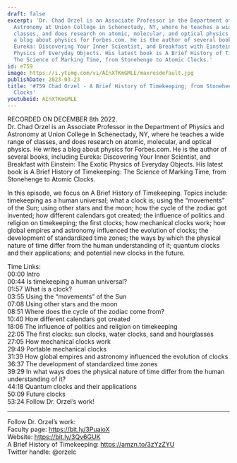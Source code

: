 ```yaml
---
draft: false
excerpt: 'Dr. Chad Orzel is an Associate Professor in the Department of Physics and
  Astronomy at Union College in Schenectady, NY, where he teaches a wide range of
  classes, and does research on atomic, molecular, and optical physics. He writes
  a blog about physics for Forbes.com. He is the author of several books, including
  Eureka: Discovering Your Inner Scientist, and Breakfast with Einstein: The Exotic
  Physics of Everyday Objects. His latest book is A Brief History of Timekeeping:
  The Science of Marking Time, from Stonehenge to Atomic Clocks.'
id: e759
image: https://i.ytimg.com/vi/AInXTKmGMLE/maxresdefault.jpg
publishDate: 2023-03-23
title: '#759 Chad Orzel - A Brief History of Timekeeping; from Stonehenge to Atomic
  Clocks'
youtubeid: AInXTKmGMLE
---
```

RECORDED ON DECEMBER 8th 2022.  
Dr. Chad Orzel is an Associate Professor in the Department of Physics and Astronomy at Union College in Schenectady, NY, where he teaches a wide range of classes, and does research on atomic, molecular, and optical physics. He writes a blog about physics for Forbes.com. He is the author of several books, including Eureka: Discovering Your Inner Scientist, and Breakfast with Einstein: The Exotic Physics of Everyday Objects. His latest book is A Brief History of Timekeeping: The Science of Marking Time, from Stonehenge to Atomic Clocks.

In this episode, we focus on A Brief History of Timekeeping. Topics include: timekeeping as a human universal; what a clock is; using the “movements” of the Sun; using other stars and the moon; how the cycle of the zodiac got invented; how different calendars got created; the influence of politics and religion on timekeeping; the first clocks; how mechanical clocks work; how global empires and astronomy influenced the evolution of clocks; the development of standardized time zones; the ways by which the physical nature of time differ from the human understanding of it; quantum clocks and their applications; and potential new clocks in the future.

Time Links:  
00:00 Intro  
00:44  Is timekeeping a human universal?  
01:57  What is a clock?  
03:55  Using the “movements” of the Sun  
07:08  Using other stars and the moon  
08:51  Where does the cycle of the zodiac come from?  
10:40  How different calendars got created  
18:06  The influence of politics and religion on timekeeping  
22:05  The first clocks: sun clocks, water clocks, sand and hourglasses  
27:05  How mechanical clocks work  
29:49  Portable mechanical clocks  
31:39  How global empires and astronomy influenced the evolution of clocks  
36:37  The development of standardized time zones  
39:29  In what ways does the physical nature of time differ from the human understanding of it?  
44:18  Quantum clocks and their applications  
50:09  Future clocks  
53:24  Follow Dr. Orzel’s work!

---

Follow Dr. Orzel’s work:  
Faculty page: https://bit.ly/3PuaioX  
Website: https://bit.ly/3Qv6GUK  
A Brief History of Timekeeping: https://amzn.to/3zYzZYU  
Twitter handle: @orzelc
